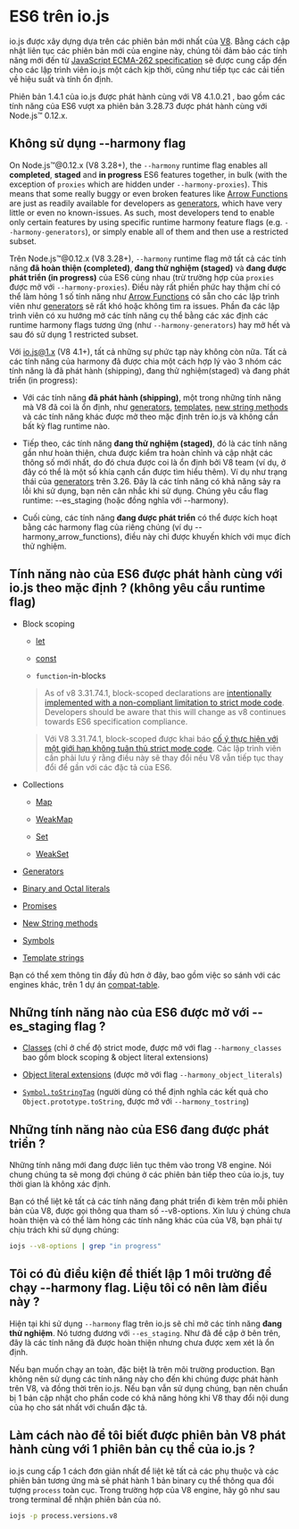 # ES6 trên io.js

io.js được xây dựng dựa trên các phiên bản mới nhất của [V8](https://code.google.com/p/v8/). Bằng cách cập nhật liên tục các phiên bản mới của engine này, chúng tôi đảm bảo các tính năng mới đến từ [JavaScript ECMA-262 specification](http://www.ecma-international.org/publications/standards/Ecma-262.htm) sẽ được cung cấp đến cho các lập trình viên io.js một cách kịp thời, cũng như tiếp tục các cải tiến về hiệu suất và tính ổn định.

Phiên bản 1.4.1 của io.js được phát hành cùng với V8 4.1.0.21 , bao gồm các tính năng của ES6 vượt xa phiên bản 3.28.73 được phát hành cùng với Node.js™ 0.12.x.

## Không sử dụng --harmony flag

On Node.js™@0.12.x (V8 3.28+), the `--harmony` runtime flag enables all **completed**, **staged** and **in progress** ES6 features together, in bulk (with the exception of `proxies` which are hidden under `--harmony-proxies`). This means that some really buggy or even broken features like [Arrow Functions](https://developer.mozilla.org/en-US/docs/Web/JavaScript/Reference/Functions/Arrow_functions) are just as readily available for developers as [generators](https://developer.mozilla.org/en-US/docs/Web/JavaScript/Reference/Statements/function*), which have very little or even no known-issues. As such, most developers tend to enable only certain features by using specific runtime harmony feature flags (e.g. `--harmony-generators`), or simply enable all of them and then use a restricted subset.

Trên Node.js™@0.12.x (V8 3.28+), `--harmony` runtime flag mở tất cả các tính năng **đã hoàn thiện (completed)**, **đang thử nghiệm (staged)** và **đang được phát triển (in progress)** của ES6 cùng nhau (trừ trường hợp của `proxies` được mở với `--harmony-proxies`). Điều này rất phiền phức hay thậm chí có thể làm hỏng 1 số tính năng như [Arrow Functions](https://developer.mozilla.org/en-US/docs/Web/JavaScript/Reference/Functions/Arrow_functions) có sẵn cho các lập trình viên như [generators](https://developer.mozilla.org/en-US/docs/Web/JavaScript/Reference/Statements/function*) sẽ rất khó hoặc không tìm ra issues. Phần đa các lập trình viên có xu hướng mở các tính năng cụ thể bằng các xác định các runtime harmony flags tương ứng (như `--harmony-generators`) hay mở hết và sau đó sử dụng 1 restricted subset.

Với [io.js@1.x](mailto:io.js@1.x) (V8 4.1+), tất cả những sự phức tạp này không còn nữa. Tất cả các tính năng của harmony đã được chia một cách hợp lý vào 3 nhóm các tính năng là đã phát hành (shipping), đang thử nghiệm(staged) và đang phát triển (in progress):

*	Với các tính năng **đã phát hành (shipping)**, một trong những tính năng mà V8 đã coi là ổn định, như [generators](https://developer.mozilla.org/en-US/docs/Web/JavaScript/Reference/Statements/function*), [templates](https://developer.mozilla.org/en-US/docs/Web/JavaScript/Reference/template_strings), [new string methods](https://developer.mozilla.org/en-US/docs/Web/JavaScript/New_in_JavaScript/ECMAScript_6_support_in_Mozilla#Additions_to_the_String_object) và các tính năng khác được mở theo mặc định trên io.js và không cần bất kỳ flag runtime nào.
*	Tiếp theo, các tính năng **đang thử nghiệm (staged)**, đó là các tính năng gần như hoàn thiện, chưa được kiểm tra hoàn chỉnh và cập nhật các thông số mới nhất, do đó chưa được coi là ổn định bởi V8 team (ví dụ, ở đây có thể là một số khía cạnh cần được tìm hiểu thêm). Ví dụ như trạng thái của [generators](https://developer.mozilla.org/en-US/docs/Web/JavaScript/Reference/Statements/function*) trên 3.26. Đây là các tính năng có khả năng sảy ra lỗi khi sử dụng, bạn nên cân nhắc khi sử dụng. Chúng yêu cầu flag runtime: --es_staging (hoặc đồng nghĩa với --harmony).

*	Cuối cùng, các tính năng **đang được phát triển** có thể được kích hoạt bằng các harmony flag của riêng chúng (ví dụ --harmony_arrow_functions), điều này chỉ được khuyến khích với mục đích thử nghiệm.

## Tính năng nào của ES6 được phát hành cùng với io.js theo mặc định ? (không yêu cầu runtime flag)

*   Block scoping

    *   [let](https://developer.mozilla.org/en-US/docs/Web/JavaScript/Reference/Statements/let)

    *   [const](https://developer.mozilla.org/en-US/docs/Web/JavaScript/Reference/Statements/const)

    *   `function`-in-blocks

    >As of v8 3.31.74.1, block-scoped declarations are [intentionally implemented with a non-compliant limitation to strict mode code](https://groups.google.com/forum/#!topic/v8-users/3UXNCkAU8Es). Developers should be aware that this will change as v8 continues towards ES6 specification compliance.

    >Với V8 3.31.74.1, block-scoped được khai báo [cố ý thực hiện với một giới hạn không tuân thủ strict mode code](https://groups.google.com/forum/#!topic/v8-users/3UXNCkAU8Es). Các lập trình viên cần phải lưu ý rằng điều này sẽ thay đổi nếu V8 vẫn tiếp tục thay đổi để gần với các đặc tả của ES6.


*   Collections

    *   [Map](https://developer.mozilla.org/en-US/docs/Web/JavaScript/Reference/Global_Objects/Map)

    *   [WeakMap](https://developer.mozilla.org/en-US/docs/Web/JavaScript/Reference/Global_Objects/WeakMap)

    *   [Set](https://developer.mozilla.org/en-US/docs/Web/JavaScript/Reference/Global_Objects/Set)

    *   [WeakSet](https://developer.mozilla.org/en-US/docs/Web/JavaScript/Reference/Global_Objects/WeakSet)

*   [Generators](https://developer.mozilla.org/en-US/docs/Web/JavaScript/Reference/Statements/function*)

*   [Binary and Octal literals](https://developer.mozilla.org/en-US/docs/Web/JavaScript/Reference/Lexical_grammar#Numeric_literals)

*   [Promises](https://developer.mozilla.org/en-US/docs/Web/JavaScript/Reference/Global_Objects/Promise)

*   [New String methods](https://developer.mozilla.org/en-US/docs/Web/JavaScript/New_in_JavaScript/ECMAScript_6_support_in_Mozilla#Additions_to_the_String_object)

*   [Symbols](https://developer.mozilla.org/en-US/docs/Web/JavaScript/Reference/Global_Objects/Symbol)

*   [Template strings](https://developer.mozilla.org/en-US/docs/Web/JavaScript/Reference/template_strings)

Bạn có thể xem thông tin đầy đủ hơn ở đây, bao gồm việc so sánh với các engines khác, trên 1 dự án [compat-table](https://kangax.github.io/compat-table/es6/).

## Những tính năng nào của ES6 được mở với --es_staging flag ?

*   [Classes](https://github.com/lukehoban/es6features#classes) (chỉ ở chế độ strict mode, được mở với flag `--harmony_classes` bao gồm block scoping & object literal extensions)

*   [Object literal extensions](https://github.com/lukehoban/es6features#enhanced-object-literals) (được mở với flag `--harmony_object_literals`)

*   [`Symbol.toStringTag`](https://developer.mozilla.org/en-US/docs/Web/JavaScript/Reference/Global_Objects/Symbol) (người dùng có thể định nghĩa các kết quả cho `Object.prototype.toString`, được mở với `--harmony_tostring`)

## Những tính năng nào của ES6 đang được phát triển ?

Những tính năng mới đang được liên tục thêm vào trong V8 engine. Nói chung chúng ta sẽ mong đợi chúng ở các phiên bản tiếp theo của io.js, tuy thời gian là không xác định.

Bạn có thể liệt kê tất cả các tính năng đang phát triển đi kèm trên mỗi phiên bản của V8, được gọi thông qua tham số --v8-options. Xin lưu ý chúng chưa hoàn thiện và có thể làm hỏng các tính năng khác của của V8, bạn phải tự chịu trách khi sử dụng chúng:

```sh
iojs --v8-options | grep "in progress"
```

## Tôi có đủ điều kiện để thiết lập 1 môi trường để chạy --harmony flag. Liệu tôi có nên làm điều này ?

Hiện tại khi sử dụng `--harmony` flag trên io.js sẽ chỉ mở các tính năng **đang thử nghiệm**. Nó tương đương với `--es_staging`. Như đã đề cập ở bên trên, đây là các tính năng đã được hoàn thiện nhưng chưa được xem xét là ổn định.

Nếu bạn muốn chạy an toàn, đặc biệt là trên môi trường production. Bạn không nên sử dụng các tính năng này cho đến khi chúng được phát hành trên V8, và đồng thời trên io.js. Nếu bạn vẫn sử dụng chúng, bạn nên chuẩn bị 1 bản cập nhật cho phần code có khả năng hỏng khi V8 thay đổi nội dung của họ cho sát nhất với chuẩn đặc tả.

## Làm cách nào để tôi biết được phiên bản V8 phát hành cùng với 1 phiên bản cụ thể của io.js ?

io.js cung cấp 1 cách đơn giản nhất để liệt kê tất cả các phụ thuộc và các phiên bản tương ứng mà sẽ phát hành 1 bản binary cụ thể thông qua đối tượng `process` toàn cục. Trong trường hợp của V8 engine, hãy gõ như sau trong terminal để nhận phiên bản của nó.

```sh
iojs -p process.versions.v8
```
